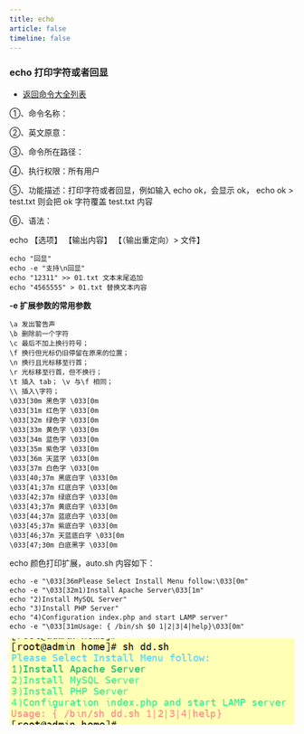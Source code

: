 ```yaml
---
title: echo
article: false
timeline: false
---
```

### echo 打印字符或者回显

- [返回命令大全列表](../command.md#文档编辑)

①、命令名称：

②、英文原意：

③、命令所在路径：

④、执行权限：所有用户

⑤、功能描述：打印字符或者回显，例如输入 echo ok，会显示 ok， echo
ok > test.txt 则会把 ok 字符覆盖 test.txt 内容

⑥、语法：

echo 【选项】 【输出内容】 【（输出重定向）> 文件】

```shell
echo "回显"
echo -e "支持\n回显"
echo "12311" >> 01.txt 文本末尾追加
echo "4565555" > 01.txt 替换文本内容
```

**-e 扩展参数的常用参数**

```text
\a 发出警告声
\b 删除前一个字符
\c 最后不加上换行符号；
\f 换行但光标仍旧停留在原来的位置；
\n 换行且光标移至行首；
\r 光标移至行首，但不换行；
\t 插入 tab； \v 与\f 相同；
\\ 插入\字符；
\033[30m 黑色字 \033[0m
\033[31m 红色字 \033[0m
\033[32m 绿色字 \033[0m
\033[33m 黄色字 \033[0m
\033[34m 蓝色字 \033[0m
\033[35m 紫色字 \033[0m
\033[36m 天蓝字 \033[0m
\033[37m 白色字 \033[0m
\033[40;37m 黑底白字 \033[0m
\033[41;37m 红底白字 \033[0m
\033[42;37m 绿底白字 \033[0m
\033[43;37m 黄底白字 \033[0m
\033[44;37m 蓝底白字 \033[0m
\033[45;37m 紫底白字 \033[0m
\033[46;37m 天蓝底白字 \033[0m
\033[47;30m 白底黑字 \033[0m
```

echo 颜色打印扩展，auto.sh 内容如下：

```shell
echo -e "\033[36mPlease Select Install Menu follow:\033[0m"
echo -e "\033[32m1)Install Apache Server\033[1m"
echo "2)Install MySQL Server"
echo "3)Install PHP Server"
echo "4)Configuration index.php and start LAMP server"
echo -e "\033[31mUsage: { /bin/sh $0 1|2|3|4|help}\033[0m"
```

![](./echo.assets/true-image-20220913120727887.png)
